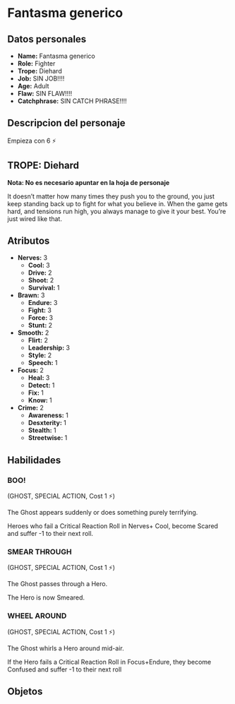 
# Fantasma generico

## Datos personales

* **Name:** Fantasma generico
* **Role:** Fighter
* **Trope:** Diehard
* **Job:** SIN JOB!!!!
* **Age:** Adult
* **Flaw:** SIN FLAW!!!!
* **Catchphrase:** SIN CATCH PHRASE!!!!

## Descripcion del personaje

Empieza con 6 ⚡


## TROPE: Diehard

**Nota: No es necesario apuntar en la hoja de personaje**

It doesn’t matter how many times they push you to the ground, you just keep standing back up to fight for what you believe in. When the game gets hard, and tensions run high, you always manage to give it your best. You’re just wired like that.

## Atributos

* **Nerves:** 3
    * **Cool:** 3
    * **Drive:** 2
    * **Shoot:** 2
    * **Survival:** 1
* **Brawn:** 3
    * **Endure:** 3
    * **Fight:** 3
    * **Force:** 3
    * **Stunt:** 2
* **Smooth:** 2
    * **Flirt:** 2
    * **Leadership:** 3
    * **Style:** 2
    * **Speech:** 1
* **Focus:** 2
    * **Heal:** 3
    * **Detect:** 1
    * **Fix:** 1
    * **Know:** 1
* **Crime:** 2
    * **Awareness:** 1
    * **Desxterity:** 1
    * **Stealth:** 1
    * **Streetwise:** 1


## Habilidades

### BOO!

(GHOST, SPECIAL ACTION, Cost 1 ⚡)

The Ghost appears suddenly or does something purely terrifying.

Heroes who fail a Critical Reaction Roll in Nerves+ Cool, become Scared and suffer -1 to their next roll.


### SMEAR THROUGH

(GHOST, SPECIAL ACTION, Cost 1 ⚡)

The Ghost passes through a Hero.

The Hero is now Smeared.


### WHEEL AROUND

(GHOST, SPECIAL ACTION, Cost 1 ⚡)

The Ghost whirls a Hero around mid-air.

If the Hero fails a Critical Reaction Roll in Focus+Endure, they become Confused and suffer -1 to their next roll




## Objetos


